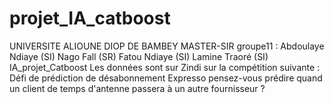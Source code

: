 # projet_IA_catboost
UNIVERSITE ALIOUNE DIOP DE BAMBEY MASTER-SIR 
groupe11 :
Abdoulaye Ndiaye (SI)
Nago Fall (SR) 
Fatou Ndiaye (SI)
Lamine Traoré (SI)  
IA_projet_Catboost
Les données sont sur Zindi sur la compétition suivante : 
Défi de prédiction de désabonnement Expresso 
pensez-vous prédire quand un client de temps d'antenne passera à un autre fournisseur ?

